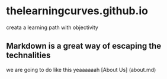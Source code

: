 # thelearningcurves.github.io
creata a learning path with objectivity
## Markdown is a great way of escaping the technalities 
 we are going to do like this yeaaaaaah
[About Us] (about.md)
